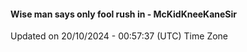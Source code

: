 #### Wise man says only fool rush in - McKidKneeKaneSir
Updated on 20/10/2024 - 00:57:37 (UTC) Time Zone
